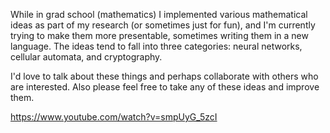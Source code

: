  While in grad school (mathematics) I implemented various mathematical ideas as part of my research (or sometimes just for fun), and I'm currently trying to make them more presentable, sometimes writing them in a new language. The ideas tend to fall into three categories: neural networks, cellular automata, and cryptography.

I'd love to talk about these things and perhaps collaborate with others who are interested.  Also please feel free to take any of these ideas and improve them.

https://www.youtube.com/watch?v=smpUyG_5zcI








<!---
ff0rmscience/ff0rmscience is a ✨ special ✨ repository because its `README.md` (this file) appears on your GitHub profile.
You can click the Preview link to take a look at your changes.
--->
